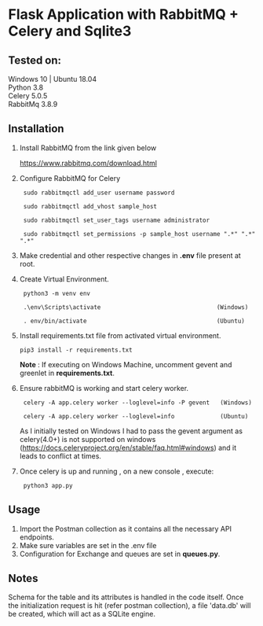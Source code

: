 # Flask Application with RabbitMQ + Celery and  Sqlite3

## Tested on:
   Windows 10 | Ubuntu 18.04  
   Python 3.8  
   Celery 5.0.5  
   RabbitMq 3.8.9  

## Installation

1) Install RabbitMQ from the link given below

   https://www.rabbitmq.com/download.html


2) Configure RabbitMQ for Celery
   ```
    sudo rabbitmqctl add_user username password

    sudo rabbitmqctl add_vhost sample_host

    sudo rabbitmqctl set_user_tags username administrator
  
    sudo rabbitmqctl set_permissions -p sample_host username ".*" ".*" ".*"
   ```

3) Make credential and other respective changes in **.env** file present at root.


4) Create Virtual Environment.

    ```
     python3 -m venv env

     .\env\Scripts\activate                                 (Windows) 

     . env/bin/activate                                     (Ubuntu)
     ```

5) Install requirements.txt file from activated virtual environment.

     ```
     pip3 install -r requirements.txt
     ```

    **Note** : If executing on Windows Machine, uncomment gevent and greenlet in **requirements.txt**.

6) Ensure rabbitMQ is working and start celery worker.
   ```
    celery -A app.celery worker --loglevel=info -P gevent   (Windows)

    celery -A app.celery worker --loglevel=info             (Ubuntu)
   ```

    As I initially tested on Windows I had to pass the gevent argument as celery(4.0+) is not supported on windows
    (https://docs.celeryproject.org/en/stable/faq.html#windows) and it 
    leads to conflict at times.


7) Once celery is up and running , on a new console , execute:
   ``` 
    python3 app.py
   ```

## Usage
1) Import the Postman collection as it  contains all the necessary API endpoints.
2) Make sure variables are set in the .env file
3) Configuration for Exchange and queues are set in **queues.py**.
## Notes
Schema for the table and its attributes is handled in the code itself. Once the initialization request is hit (refer postman collection), a file 'data.db' will be created, which will act as a SQLite engine.